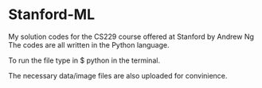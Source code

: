 # Stanford-ML
My solution codes for the CS229 course offered at Stanford by Andrew Ng
The codes are all written in the Python language.

To run the file type in 
    $ python <filename>
in the terminal.

The necessary data/image files are also uploaded for convinience.
